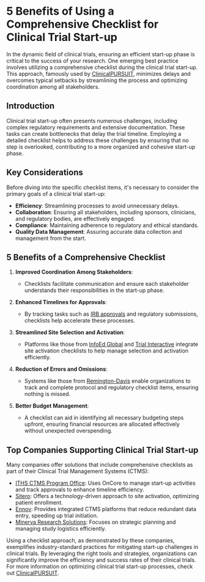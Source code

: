 # 5 Benefits of Using a Comprehensive Checklist for Clinical Trial Start-up

In the dynamic field of clinical trials, ensuring an efficient start-up phase is critical to the success of your research. One emerging best practice involves utilizing a comprehensive checklist during the clinical trial start-up. This approach, famously used by [ClinicalPURSUIT](/dir/clinicalpursuit), minimizes delays and overcomes typical setbacks by streamlining the process and optimizing coordination among all stakeholders. 

## Introduction

Clinical trial start-up often presents numerous challenges, including complex regulatory requirements and extensive documentation. These tasks can create bottlenecks that delay the trial timeline. Employing a detailed checklist helps to address these challenges by ensuring that no step is overlooked, contributing to a more organized and cohesive start-up phase.

## Key Considerations

Before diving into the specific checklist items, it's necessary to consider the primary goals of a clinical trial start-up:

- **Efficiency**: Streamlining processes to avoid unnecessary delays.
- **Collaboration**: Ensuring all stakeholders, including sponsors, clinicians, and regulatory bodies, are effectively engaged.
- **Compliance**: Maintaining adherence to regulatory and ethical standards.
- **Quality Data Management**: Assuring accurate data collection and management from the start.

## 5 Benefits of a Comprehensive Checklist

1. **Improved Coordination Among Stakeholders**:
   - Checklists facilitate communication and ensure each stakeholder understands their responsibilities in the start-up phase.

2. **Enhanced Timelines for Approvals**:
   - By tracking tasks such as [IRB approvals](/dir/minerva_research_solutions) and regulatory submissions, checklists help accelerate these processes.

3. **Streamlined Site Selection and Activation**:
   - Platforms like those from [InfoEd Global](/dir/infoed_global) and [Trial Interactive](/dir/trial_interactive) integrate site activation checklists to help manage selection and activation efficiently.

4. **Reduction of Errors and Omissions**:
   - Systems like those from [Remington-Davis](/dir/remington-davis) enable organizations to track and complete protocol and regulatory checklist items, ensuring nothing is missed.

5. **Better Budget Management**:
   - A checklist can aid in identifying all necessary budgeting steps upfront, ensuring financial resources are allocated effectively without unexpected overspending.

## Top Companies Supporting Clinical Trial Start-up

Many companies offer solutions that include comprehensive checklists as part of their Clinical Trial Management Systems (CTMS):

- [ITHS CTMS Program Office](/dir/iths_ctms_program_office): Uses OnCore to manage start-up activities and track approvals to enhance timeline efficiency.
- [Sitero](/dir/sitero): Offers a technology-driven approach to site activation, optimizing patient enrollment.
- [Ennov](/dir/ennov): Provides integrated CTMS platforms that reduce redundant data entry, speeding up trial initiation.
- [Minerva Research Solutions](/dir/minerva_research_solutions): Focuses on strategic planning and managing study logistics efficiently.

Using a checklist approach, as demonstrated by these companies, exemplifies industry-standard practices for mitigating start-up challenges in clinical trials. By leveraging the right tools and strategies, organizations can significantly improve the efficiency and success rates of their clinical trials. For more information on optimizing clinical trial start-up processes, check out [ClinicalPURSUIT](/dir/clinicalpursuit).